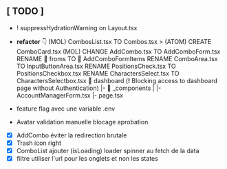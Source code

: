 ## [ TODO ]
- ! suppressHydrationWarning on Layout.tsx
- **refactor** 👇
(MOL) CombosList.tsx TO Combos.tsx > (ATOM) CREATE ComboCard.tsx
(MOL) CHANGE AddCombo.tsx TO AddComboForm.tsx
RENAME 📁 froms TO 📁 AddComboFormItems
RENAME ComboArea.tsx TO InputButtonArea.tsx
RENAME PositionsCheck.tsx TO PositionsCheckbox.tsx
RENAME CharactersSelect.tsx TO CharactersSelectbox.tsx
📁 dashboard (**!** Blocking access to dashboard page without Authentication)
      |- 📁 _components
      |    |- AccountManagerForm.tsx
      |- page.tsx

- feature flag avec une variable .env
- Avatar validation manuelle blocage aprobation
- [X] AddCombo éviter la redirection brutale
- [X] Trash icon right
- [X] ComboList ajouter (isLoading) loader spinner au fetch de la data
- [X] filtre utiliser l'url pour les onglets et non les states